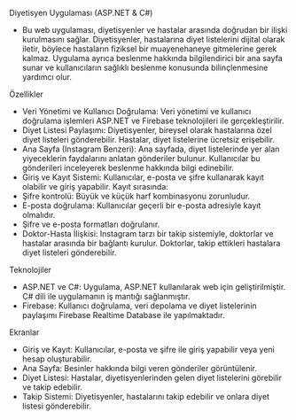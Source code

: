 Diyetisyen Uygulaması (ASP.NET & C#)

* Bu web uygulaması, diyetisyenler ve hastalar arasında doğrudan bir ilişki kurulmasını sağlar. Diyetisyenler, hastalarına diyet listelerini dijital olarak iletir, böylece hastaların fiziksel bir muayenehaneye gitmelerine gerek kalmaz. Uygulama ayrıca beslenme hakkında bilgilendirici bir ana sayfa sunar ve kullanıcıların sağlıklı beslenme konusunda bilinçlenmesine yardımcı olur.

Özellikler

* Veri Yönetimi ve Kullanıcı Doğrulama: Veri yönetimi ve kullanıcı doğrulama işlemleri ASP.NET ve Firebase teknolojileri ile gerçekleştirilir.
* Diyet Listesi Paylaşımı: Diyetisyenler, bireysel olarak hastalarına özel diyet listeleri gönderebilir. Hastalar, diyet listelerine ücretsiz erişebilir.
* Ana Sayfa (Instagram Benzeri): Ana sayfada, diyet listelerinde yer alan yiyeceklerin faydalarını anlatan gönderiler bulunur. Kullanıcılar bu gönderileri inceleyerek beslenme hakkında bilgi edinebilir.
* Giriş ve Kayıt Sistemi: Kullanıcılar, e-posta ve şifre kullanarak kayıt olabilir ve giriş yapabilir. Kayıt sırasında:
* Şifre kontrolü: Büyük ve küçük harf kombinasyonu zorunludur.
* E-posta doğrulama: Kullanıcılar geçerli bir e-posta adresiyle kayıt olmalıdır.
* Şifre ve e-posta formatları doğrulanır.
* Doktor-Hasta İlişkisi: Instagram tarzı bir takip sistemiyle, doktorlar ve hastalar arasında bir bağlantı kurulur. Doktorlar, takip ettikleri hastalara diyet listeleri gönderebilir.

Teknolojiler
* ASP.NET ve C#: Uygulama, ASP.NET kullanılarak web için geliştirilmiştir. C# dili ile uygulamanın iş mantığı sağlanmıştır.
* Firebase: Kullanıcı doğrulama, veri depolama ve diyet listelerinin paylaşımı Firebase Realtime Database ile yapılmaktadır.

Ekranlar
* Giriş ve Kayıt: Kullanıcılar, e-posta ve şifre ile giriş yapabilir veya yeni hesap oluşturabilir.
* Ana Sayfa: Besinler hakkında bilgi veren gönderiler görüntülenir.
* Diyet Listesi: Hastalar, diyetisyenlerinden gelen diyet listelerini görebilir ve takip edebilir.
* Takip Sistemi: Diyetisyenler, hastalarını takip edebilir ve onlara diyet listesi gönderebilir.
